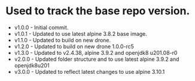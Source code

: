 # Used to track the base repo version.
* v1.0.0 - Initial commit.
* v1.0.1 - Updated to use latest alpine 3.8.2 base image.
* v1.1.0 - Updated to build on new drone.
* v1.2.0 - Updated to build on new drone 1.0.0-rc5
* v1.3.0 - Updated to v2.4.38, alpine 3.9.2 and openjdk8 u201.08-r0
* v2.0.0 - Updated folder structure and to use latest alpine 3.9.2 and openjdk8u201
* v3.0.0 - Updated to reflect latest changes to use alpine 3.10.1
